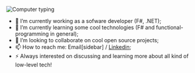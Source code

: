 ![Computer typing](https://i.pinimg.com/originals/0d/10/d2/0d10d2fe48a7956a4fdc9f7251132236.gif)

- 🔭 I’m currently working as a sofware developer (F#, .NET);
- 🌱 I’m currently learning some cool technologies (F# and functional-programming in general);
- 👯 I’m looking to collaborate on cool open source projects;
- 📫 How to reach me: Email[sidebar] / [Linkedin](https://www.linkedin.com/in/guilherme-freire-pll/);
- ⚡ Always interested on discussing and learning more about all kind of low-level tech!
